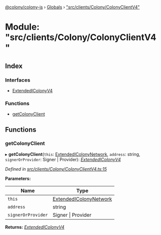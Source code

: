 [@colony/colony-js](../README.md) › [Globals](../globals.md) › ["src/clients/Colony/ColonyClientV4"](_src_clients_colony_colonyclientv4_.md)

# Module: "src/clients/Colony/ColonyClientV4"

## Index

### Interfaces

* [ExtendedIColonyV4](../interfaces/_src_clients_colony_colonyclientv4_.extendedicolonyv4.md)

### Functions

* [getColonyClient](_src_clients_colony_colonyclientv4_.md#getcolonyclient)

## Functions

###  getColonyClient

▸ **getColonyClient**(`this`: [ExtendedIColonyNetwork](../interfaces/_src_clients_colonynetworkclient_.extendedicolonynetwork.md), `address`: string, `signerOrProvider`: Signer | Provider): *[ExtendedIColonyV4](../interfaces/_src_clients_colony_colonyclientv4_.extendedicolonyv4.md)*

*Defined in [src/clients/Colony/ColonyClientV4.ts:15](https://github.com/JoinColony/colonyJS/blob/3e623ff/src/clients/Colony/ColonyClientV4.ts#L15)*

**Parameters:**

Name | Type |
------ | ------ |
`this` | [ExtendedIColonyNetwork](../interfaces/_src_clients_colonynetworkclient_.extendedicolonynetwork.md) |
`address` | string |
`signerOrProvider` | Signer &#124; Provider |

**Returns:** *[ExtendedIColonyV4](../interfaces/_src_clients_colony_colonyclientv4_.extendedicolonyv4.md)*
